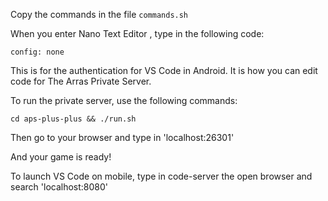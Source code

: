Copy the commands in the file `commands.sh`

When you enter Nano Text Editor , type in the following code:

`config: none`

This is for the authentication for VS Code in Android.
It is how you can edit code for The Arras Private Server.

To run the private server, use the following commands:

`cd aps-plus-plus &&
./run.sh        `

Then go to your browser and type in 'localhost:26301'

And your game is ready!

To launch VS Code on mobile, type in code-server the open browser and search 'localhost:8080'
